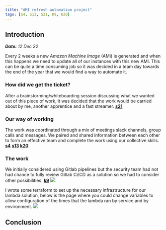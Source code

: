 ```yaml
---
title: "AMI refresh automation project"
tags: [S4, S13, S21, K9, K20]
---
```



## Introduction

***Date:** 12 Dec 22*

Every 2 weeks a new *Amazon Machine Image* (AMI) is generated and when this happens we need to update all of our instances with this new AMI.
This can be quite a time consuming job so it was decided in a team day towards the end of the year that we would find a way to automate it.

### How did we get the ticket?

After a brainstorming/whiteboarding session discussing what we wanted out of this piece of work, it was decided that the work would be carried about by me, another apprentice and a fast streamer. **[s21](/tags/s21)**

### Our way of working

The work was coordinated through a mix of meetings slack channels, group calls and messages. We paired and shared information between each other to form an effective team and complete the work using our collective skills.  **[s4](/tags/s4)**  **[s13](/tags/s13)**  **[k20](/tags/k20)**

### The work

We initially considered using Gitlab pipelines but the security team had not had chance to fully review Gitlab Ci/CD as a solution so we had to consider other possibilities. **[k9](/tags/k9)**
![](../ami-refresh/security.png)

I wrote some terraform to set up the necessary infrastructure for our lambda solution, below is the page where you could change variables to allow configuration of the times that the lambda ran by service and by environment.
![](../ami-refresh/terraform.png)

## Conclusion
